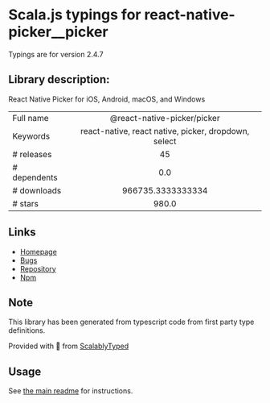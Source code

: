 
# Scala.js typings for react-native-picker__picker

Typings are for version 2.4.7

## Library description:
React Native Picker for iOS, Android, macOS, and Windows

|                    |                 |
| ------------------ | :-------------: |
| Full name          | @react-native-picker/picker |
| Keywords           | react-native, react native, picker, dropdown, select |
| # releases         | 45 |
| # dependents       | 0.0 |
| # downloads        | 966735.3333333334 |
| # stars            | 980.0 |

## Links
- [Homepage](https://github.com/react-native-picker/picker#readme)
- [Bugs](https://github.com/react-native-picker/picker/issues)
- [Repository](https://github.com/react-native-picker/picker)
- [Npm](https://www.npmjs.com/package/%40react-native-picker%2Fpicker)
    


## Note
This library has been generated from typescript code from first party type definitions.

Provided with :purple_heart: from [ScalablyTyped](https://github.com/oyvindberg/ScalablyTyped)

## Usage
See [the main readme](../../readme.md) for instructions.


